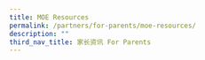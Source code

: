 ```yaml
---
title: MOE Resources
permalink: /partners/for-parents/moe-resources/
description: ""
third_nav_title: 家长资讯 For Parents
---
```

